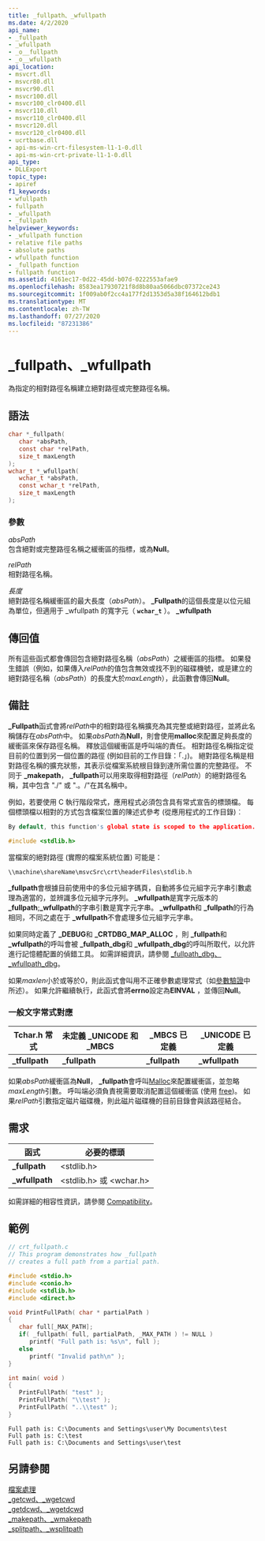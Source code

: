 ```yaml
---
title: _fullpath、_wfullpath
ms.date: 4/2/2020
api_name:
- _fullpath
- _wfullpath
- _o__fullpath
- _o__wfullpath
api_location:
- msvcrt.dll
- msvcr80.dll
- msvcr90.dll
- msvcr100.dll
- msvcr100_clr0400.dll
- msvcr110.dll
- msvcr110_clr0400.dll
- msvcr120.dll
- msvcr120_clr0400.dll
- ucrtbase.dll
- api-ms-win-crt-filesystem-l1-1-0.dll
- api-ms-win-crt-private-l1-1-0.dll
api_type:
- DLLExport
topic_type:
- apiref
f1_keywords:
- wfullpath
- fullpath
- _wfullpath
- _fullpath
helpviewer_keywords:
- _wfullpath function
- relative file paths
- absolute paths
- wfullpath function
- _fullpath function
- fullpath function
ms.assetid: 4161ec17-0d22-45dd-b07d-0222553afae9
ms.openlocfilehash: 8583ea17930721f8d8b80aa5066dbc07372ce243
ms.sourcegitcommit: 1f009ab0f2cc4a177f2d1353d5a38f164612bdb1
ms.translationtype: MT
ms.contentlocale: zh-TW
ms.lasthandoff: 07/27/2020
ms.locfileid: "87231386"
---
```

# <a name="_fullpath-_wfullpath"></a>_fullpath、_wfullpath

為指定的相對路徑名稱建立絕對路徑或完整路徑名稱。

## <a name="syntax"></a>語法

```C
char *_fullpath(
   char *absPath,
   const char *relPath,
   size_t maxLength
);
wchar_t *_wfullpath(
   wchar_t *absPath,
   const wchar_t *relPath,
   size_t maxLength
);
```

### <a name="parameters"></a>參數

*absPath*<br/>
包含絕對或完整路徑名稱之緩衝區的指標，或為**Null**。

*relPath*<br/>
相對路徑名稱。

*長度*<br/>
絕對路徑名稱緩衝區的最大長度（*absPath*）。 **_Fullpath**的這個長度是以位元組為單位，但適用于 _wfullpath 的寬字元（ **`wchar_t`** ）。 **_wfullpath**

## <a name="return-value"></a>傳回值

所有這些函式都會傳回包含絕對路徑名稱（*absPath*）之緩衝區的指標。 如果發生錯誤（例如，如果傳入*relPath*的值包含無效或找不到的磁碟機號，或是建立的絕對路徑名稱（*absPath*）的長度大於*maxLength*），此函數會傳回**Null**。

## <a name="remarks"></a>備註

**_Fullpath**函式會將*relPath*中的相對路徑名稱擴充為其完整或絕對路徑，並將此名稱儲存在*absPath*中。 如果*absPath*為**Null**，則會使用**malloc**來配置足夠長度的緩衝區來保存路徑名稱。 釋放這個緩衝區是呼叫端的責任。 相對路徑名稱指定從目前的位置到另一個位置的路徑 (例如目前的工作目錄：「.」)。 絕對路徑名稱是相對路徑名稱的擴充狀態，其表示從檔案系統根目錄到達所需位置的完整路徑。 不同于 **_makepath**， **_fullpath**可以用來取得相對路徑（*relPath*）的絕對路徑名稱，其中包含 "./" 或 ".。/"在其名稱中。

例如，若要使用 C 執行階段常式，應用程式必須包含具有常式宣告的標頭檔。 每個標頭檔以相對的方式包含檔案位置的陳述式參考 (從應用程式的工作目錄)︰

```C
By default, this function's global state is scoped to the application. To change this, see [Global state in the CRT](../global-state.md).

#include <stdlib.h>
```

當檔案的絕對路徑 (實際的檔案系統位置) 可能是：

`\\machine\shareName\msvcSrc\crt\headerFiles\stdlib.h`

**_fullpath**會根據目前使用中的多位元組字碼頁，自動將多位元組字元字串引數處理為適當的，並辨識多位元組字元序列。 **_wfullpath**是寬字元版本的 **_fullpath**;**_wfullpath**的字串引數是寬字元字串。 **_wfullpath**和 **_fullpath**的行為相同，不同之處在于 **_wfullpath**不會處理多位元組字元字串。

如果同時定義了 **_DEBUG**和 **_CRTDBG_MAP_ALLOC** ，則 **_fullpath**和 **_wfullpath**的呼叫會被 **_fullpath_dbg**和 **_wfullpath_dbg**的呼叫所取代，以允許進行記憶體配置的偵錯工具。 如需詳細資訊，請參閱 [_fullpath_dbg、_wfullpath_dbg](fullpath-dbg-wfullpath-dbg.md)。

如果*maxlen*小於或等於0，則此函式會叫用不正確參數處理常式（如[參數驗證](../../c-runtime-library/parameter-validation.md)中所述）。 如果允許繼續執行，此函式會將**errno**設定為**EINVAL** ，並傳回**Null**。

### <a name="generic-text-routine-mappings"></a>一般文字常式對應

|Tchar.h 常式|未定義 _UNICODE 和 _MBCS|_MBCS 已定義|_UNICODE 已定義|
|---------------------|--------------------------------------|--------------------|-----------------------|
|**_tfullpath**|**_fullpath**|**_fullpath**|**_wfullpath**|

如果*absPath*緩衝區為**Null**， **_fullpath**會呼叫[Malloc](malloc.md)來配置緩衝區，並忽略*maxLength*引數。 呼叫端必須負責視需要取消配置這個緩衝區 (使用 [free](free.md))。 如果*relPath*引數指定磁片磁碟機，則此磁片磁碟機的目前目錄會與該路徑結合。

## <a name="requirements"></a>需求

|函式|必要的標頭|
|--------------|---------------------|
|**_fullpath**|\<stdlib.h>|
|**_wfullpath**|\<stdlib.h> 或 \<wchar.h>|

如需詳細的相容性資訊，請參閱 [Compatibility](../../c-runtime-library/compatibility.md)。

## <a name="example"></a>範例

```C
// crt_fullpath.c
// This program demonstrates how _fullpath
// creates a full path from a partial path.

#include <stdio.h>
#include <conio.h>
#include <stdlib.h>
#include <direct.h>

void PrintFullPath( char * partialPath )
{
   char full[_MAX_PATH];
   if( _fullpath( full, partialPath, _MAX_PATH ) != NULL )
      printf( "Full path is: %s\n", full );
   else
      printf( "Invalid path\n" );
}

int main( void )
{
   PrintFullPath( "test" );
   PrintFullPath( "\\test" );
   PrintFullPath( "..\\test" );
}
```

```Output
Full path is: C:\Documents and Settings\user\My Documents\test
Full path is: C:\test
Full path is: C:\Documents and Settings\user\test
```

## <a name="see-also"></a>另請參閱

[檔案處理](../../c-runtime-library/file-handling.md)<br/>
[_getcwd、_wgetcwd](getcwd-wgetcwd.md)<br/>
[_getdcwd、_wgetdcwd](getdcwd-wgetdcwd.md)<br/>
[_makepath、_wmakepath](makepath-wmakepath.md)<br/>
[_splitpath、_wsplitpath](splitpath-wsplitpath.md)<br/>
